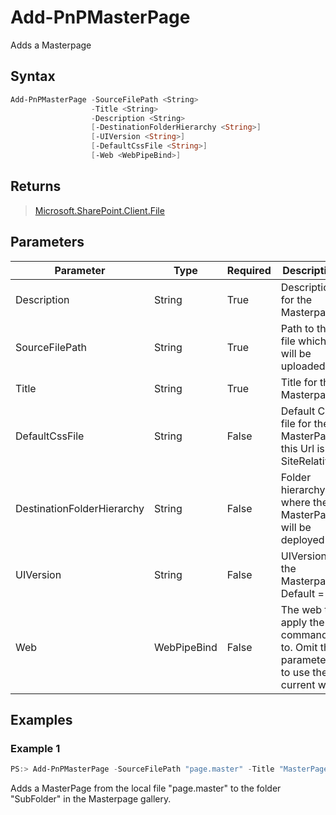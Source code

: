 # Add-PnPMasterPage
Adds a Masterpage
## Syntax
```powershell
Add-PnPMasterPage -SourceFilePath <String>
                  -Title <String>
                  -Description <String>
                  [-DestinationFolderHierarchy <String>]
                  [-UIVersion <String>]
                  [-DefaultCssFile <String>]
                  [-Web <WebPipeBind>]
```


## Returns
>[Microsoft.SharePoint.Client.File](https://msdn.microsoft.com/en-us/library/microsoft.sharepoint.client.file.aspx)

## Parameters
Parameter|Type|Required|Description
---------|----|--------|-----------
|Description|String|True|Description for the Masterpage|
|SourceFilePath|String|True|Path to the file which will be uploaded|
|Title|String|True|Title for the Masterpage|
|DefaultCssFile|String|False|Default CSS file for the MasterPage, this Url is SiteRelative|
|DestinationFolderHierarchy|String|False|Folder hierarchy where the MasterPage will be deployed|
|UIVersion|String|False|UIVersion of the Masterpage. Default = 15|
|Web|WebPipeBind|False|The web to apply the command to. Omit this parameter to use the current web.|
## Examples

### Example 1
```powershell
PS:> Add-PnPMasterPage -SourceFilePath "page.master" -Title "MasterPage" -Description "MasterPage for Web" -DestinationFolderHierarchy "SubFolder"
```
Adds a MasterPage from the local file "page.master" to the folder "SubFolder" in the Masterpage gallery.
